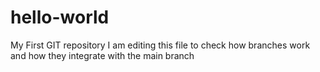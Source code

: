 # hello-world
My First GIT repository
I am editing this file to check how branches work and how they integrate with the main branch
